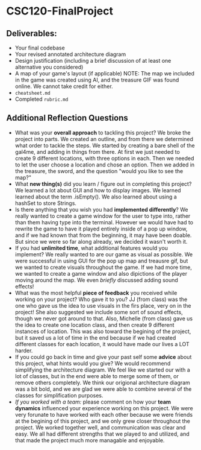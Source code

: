 # CSC120-FinalProject

## Deliverables:
 - Your final codebase
 - Your revised annotated architecture diagram
 - Design justification (including a brief discussion of at least one alternative you considered)
 - A map of your game's layout (if applicable) NOTE: The map we included in the game was created using AI, and the treasure GIF was found online. We cannot take credit for either.
 - `cheatsheet.md`
 - Completed `rubric.md`
  
## Additional Reflection Questions
 - What was your **overall approach** to tackling this project?
 We broke the project into parts. We created an outline, and from there we determined what order to tackle the steps. We started by creating a bare shell of the gal4me, and adding in things from there. At first we just needed to create 9 different locations, with three options in each. Then we needed to let the user choose a location and chose an option. Then we added in the treasure, the sword, and the question "would you like to see the map?"
 - What **new thing(s)** did you learn / figure out in completing this project?
 We learned a lot about GUI and how to display images. We learned learned about the term .isEmpty(). We also learned about using a hashSet to store Strings.
 - Is there anything that you wish you had **implemented differently**?
 We really wanted to create a game window for the user to type into, rather than them having type into the terminal. However we would have had to rewrite the game to have it played entirely inside of a pop up window, and if we had known that from the beginning, it may have been doable. But since we were so far along already, we decided it wasn't worth it.
 - If you had **unlimited time**, what additional features would you implement?
 We really wanted to are our game as visual as possible. We were successful in using GUI for the pop up map and treausre gif, but we wanted to create visuals throughout the game. If we had more time, we wanted to create a game window and also dipictions of the player moving around the map. We even *briefly* discussed adding sound effects!
 - What was the most helpful **piece of feedback** you received while working on your project? Who gave it to you?
 JJ (from class) was the one who gave us the idea to use visuals in the firs place, very on in the project! She also suggested we include some sort of sound effects, though we never got around to that. Also, Michelle (from class) gave us the idea to create one location class, and then create 9 different instances of location. This was also toward the begining of the project, but it saved us a lot of time in the end because if we had created different classes for each location, it would have made our lives a LOT harder.
 - If you could go back in time and give your past self some **advice** about this project, what hints would you give?
 We would recommend simplifying the architecture diagram. We feel like we started our with a lot of classes, but in the end were able to merge some of them, or remove others completely. We think our origional architecture diagram was a bit bold, and we are glad we were able to combine several of the classes for simplification purposes.
 - _If you worked with a team:_ please comment on how your **team dynamics** influenced your experience working on this project.
 We were very forunate to have worked with each other because we were friends at the begining of this project, and we only grew closer throughout the project. We worked together well, and communication was clear and easy. We all had different strengths that we played to and utilized, and that made the project much more managable and enjoyable. 
